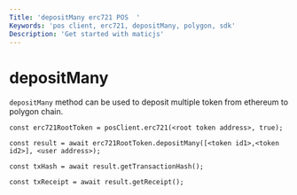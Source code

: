 ```yaml
---
Title: 'depositMany erc721 POS  '
Keywords: 'pos client, erc721, depositMany, polygon, sdk'
Description: 'Get started with maticjs'
---
```


# depositMany

`depositMany` method can be used to deposit multiple token from ethereum to polygon chain.

```
const erc721RootToken = posClient.erc721(<root token address>, true);

const result = await erc721RootToken.depositMany([<token id1>,<token id2>], <user address>);

const txHash = await result.getTransactionHash();

const txReceipt = await result.getReceipt();

```
